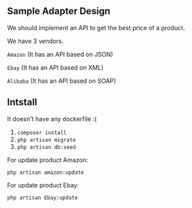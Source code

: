 ## Sample Adapter Design

We should implement an API to get the best price of a product.

We have 3 vendors.

`Amazon` (It has an API based on JSON)

`Ebay` (It has an API based on XML)

`Alibaba` (It has an API based on SOAP)

## Intstall

It doesn't have any dockerfile :(

1) `composer install`
2) `php artisan migrate`
3) `php artisan db:seed`

For update product Amazon:

`php artisan amazon:update`

For update product Ebay:

`php artisan Ebay:update`
